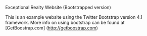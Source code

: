 Exceptional Realty Website (Bootstrapped version)

This is an example website using the Twitter Bootstrap version 4.1 framework.
More info on using bootstrap can be found at [GetBoostrap.com] (http://getboostrap.com)